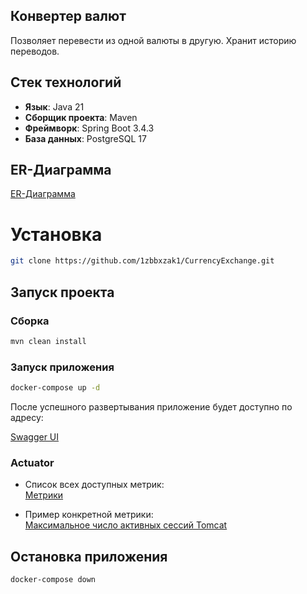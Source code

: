 ## Конвертер валют

Позволяет перевести из одной валюты в другую.
Хранит историю переводов.

## Стек технологий

- **Язык**: Java 21
- **Сборщик проекта**: Maven
- **Фреймворк**: Spring Boot 3.4.3
- **База данных**: PostgreSQL 17

## ER-Диаграмма

[ER-Диаграмма](https://dbdiagram.io/d/67e462b44f7afba18458c26f)

# Установка

```bash
git clone https://github.com/1zbbxzak1/CurrencyExchange.git
```

## Запуск проекта

### Сборка

```bash
mvn clean install
```

### Запуск приложения

```bash
docker-compose up -d
```

После успешного развертывания приложение будет доступно по адресу:

[Swagger UI](http://localhost:8080/swagger-ui)

### Actuator

- Список всех доступных метрик:  
  [Метрики](http://localhost:8080/actuator/metrics)

- Пример конкретной метрики:  
  [Максимальное число активных сессий Tomcat](http://localhost:8080/actuator/metrics/tomcat.sessions.active.max)

## Остановка приложения

```bash
docker-compose down
```